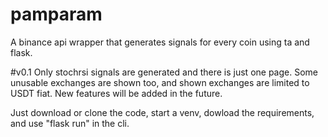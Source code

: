 # pamparam
A binance api wrapper that generates signals for every coin using ta and flask.

#v0.1
Only stochrsi signals are generated and there is just one page. Some unusable exchanges are shown too, and shown exchanges are limited to USDT fiat. New features will be added in the future.

Just download or clone the code, start a venv, dowload the requirements, and use "flask run" in the cli.
